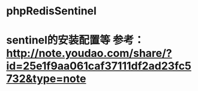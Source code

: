 # phpRedisSentinel


# sentinel的安装配置等 参考：http://note.youdao.com/share/?id=25e1f9aa061caf37111df2ad23fc5732&type=note
